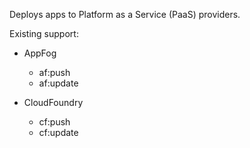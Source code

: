 Deploys apps to Platform as a Service (PaaS) providers.

Existing support:

- AppFog
    + af:push
    + af:update

- CloudFoundry
    + cf:push
    + cf:update
